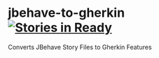 jbehave-to-gherkin [![Stories in Ready](https://badge.waffle.io/adaptive-logic/jbehave-to-gherkin.png?label=ready)](https://waffle.io/adaptive-logic/jbehave-to-gherkin)
==================

Converts JBehave Story Files to Gherkin Features
